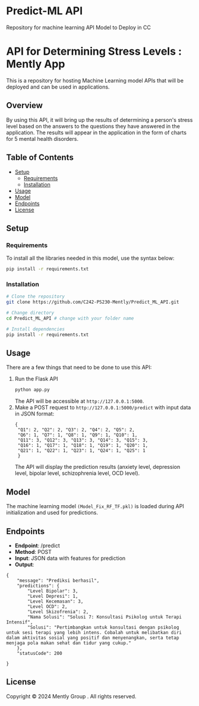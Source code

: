 # Predict-ML API
Repository for machine learning API Model to Deploy in CC
# API for Determining Stress Levels : Mently App
This is a repository for hosting Machine Learning model APIs that will be deployed and can be used in applications.
## Overview
By using this API, it will bring up the results of determining a person's stress level based on the answers to the questions they have answered in the application. The results will appear in the application in the form of charts for 5 mental health disorders.

## Table of Contents

- [Setup](#setup)
  - [Requirements](#requirements)
  - [Installation](#installation)
- [Usage](#usage)
- [Model](#model)
- [Endpoints](#endpoints)
- [License](#license)

## Setup

### Requirements
To install all the libraries needed in this model, use the syntax below:
```bash
pip install -r requirements.txt
```
### Installation
```bash
# Clone the repository
git clone https://github.com/C242-PS230-Mently/Predict_ML_API.git

# Change directory
cd Predict_ML_API # change with your folder name

# Install dependencies
pip install -r requirements.txt
```
## Usage

There are a few things that need to be done to use this API:
1. Run the Flask API
   ```bash
   python app.py
    ```
   The API will be accessible at `http://127.0.0.1:5000`.
2. Make a POST request to `http://127.0.0.1:5000/predict` with input data in JSON format:
   ```plaintext
   {
    "Q1": 2, "Q2": 2, "Q3": 2, "Q4": 2, "Q5": 2,
    "Q6": 1, "Q7": 1, "Q8": 1, "Q9": 1, "Q10": 1,
    "Q11": 3, "Q12": 3, "Q13": 3, "Q14": 3, "Q15": 3,
    "Q16": 1, "Q17": 1, "Q18": 1, "Q19": 1, "Q20": 1,
    "Q21": 1, "Q22": 1, "Q23": 1, "Q24": 1, "Q25": 1
    }

   ```
   The API will display the prediction results (anxiety level, depression level, bipolar level, schizophrenia level, OCD level).
## Model
The machine learning model `(Model_Fix_RF_TF.pkl)` is loaded during API initialization and used for predictions.

## Endpoints
- **Endpoint**: /predict
- **Method**: POST
- **Input**: JSON data with features for prediction
- **Output**: 
``` plaintext 
{
    "message": "Prediksi berhasil",
    "predictions": {
        "Level Bipolar": 3,
        "Level Depresi": 1,
        "Level Kecemasan": 3,
        "Level OCD": 2,
        "Level Skizofrenia": 2,
        "Nama Solusi": "Solusi 7: Konsultasi Psikolog untuk Terapi Intensif",
        "Solusi": "Pertimbangkan untuk konsultasi dengan psikolog untuk sesi terapi yang lebih intens. Cobalah untuk melibatkan diri dalam aktivitas sosial yang positif dan menyenangkan, serta tetap menjaga pola makan sehat dan tidur yang cukup."
    },
    "statusCode": 200

} 
```


## License
Copyright © 2024 Mently Group . All rights reserved.



